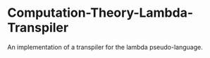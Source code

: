 # Computation-Theory-Lambda-Transpiler
An implementation of a transpiler for the lambda pseudo-language.
